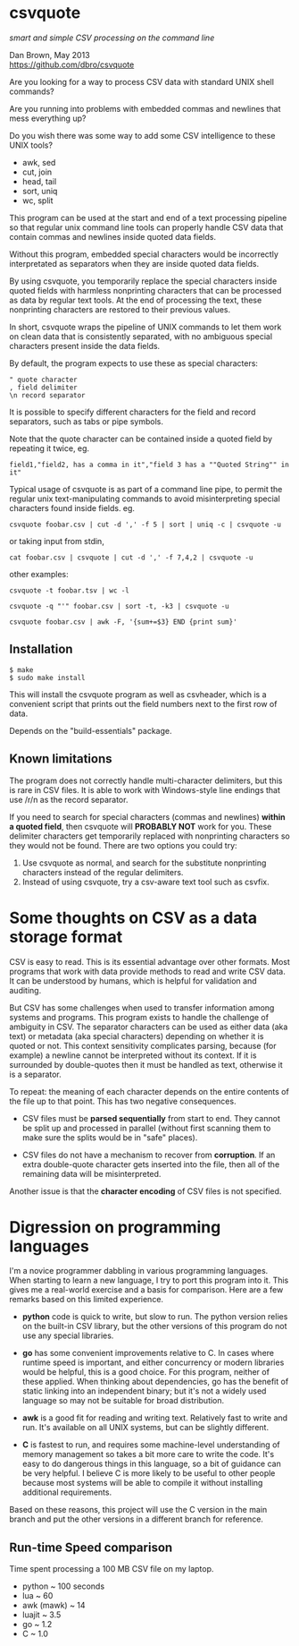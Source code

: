 csvquote
========
_smart and simple CSV processing on the command line_

Dan Brown, May 2013  
https://github.com/dbro/csvquote

Are you looking for a way to process CSV data with standard UNIX shell commands?

Are you running into problems with embedded commas and newlines that mess
everything up?

Do you wish there was some way to add some CSV intelligence to these UNIX tools?

* awk, sed
* cut, join
* head, tail
* sort, uniq
* wc, split

This program can be used at the start and end of a text processing pipeline
so that regular unix command line tools can properly handle CSV data that
contain commas and newlines inside quoted data fields.

Without this program, embedded special characters would be incorrectly
interpretated as separators when they are inside quoted data fields.

By using csvquote, you temporarily replace the special characters inside quoted
fields with harmless nonprinting characters that can be processed as data by
regular text tools. At the end of processing the text, these nonprinting
characters are restored to their previous values.

In short, csvquote wraps the pipeline of UNIX commands to let them work on
clean data that is consistently separated, with no ambiguous special
characters present inside the data fields.

By default, the program expects to use these as special characters:

    " quote character  
    , field delimiter  
    \n record separator  

It is possible to specify different characters for the field and record
separators, such as tabs or pipe symbols.

Note that the quote character can be contained inside a quoted field
by repeating it twice, eg.

    field1,"field2, has a comma in it","field 3 has a ""Quoted String"" in it"

Typical usage of csvquote is as part of a command line pipe, to permit
the regular unix text-manipulating commands to avoid misinterpreting
special characters found inside fields. eg.

    csvquote foobar.csv | cut -d ',' -f 5 | sort | uniq -c | csvquote -u

or taking input from stdin,

    cat foobar.csv | csvquote | cut -d ',' -f 7,4,2 | csvquote -u

other examples:

    csvquote -t foobar.tsv | wc -l

    csvquote -q "'" foobar.csv | sort -t, -k3 | csvquote -u

    csvquote foobar.csv | awk -F, '{sum+=$3} END {print sum}'

Installation
------------

    $ make
    $ sudo make install

This will install the csvquote program as well as csvheader, which is a
convenient script that prints out the field numbers next to the first row
of data.

Depends on the "build-essentials" package.

Known limitations
-----------------

The program does not correctly handle multi-character delimiters, but this
is rare in CSV files. It is able to work with Windows-style line endings that
use /r/n as the record separator.

If you need to search for special characters (commas and newlines)
**within a quoted field**, then csvquote will **PROBABLY NOT** work for you. These
delimiter characters get temporarily replaced with nonprinting characters so
they would not be found. There are two options you could try:

1. Use csvquote as normal, and search for the substitute nonprinting characters
   instead of the regular delimiters.
2. Instead of using csvquote, try a csv-aware text tool such as csvfix.

Some thoughts on CSV as a data storage format
=============================================

CSV is easy to read. This is its essential advantage over other formats. Most
programs that work with data provide methods to read and write CSV data. It
can be understood by humans, which is helpful for validation and auditing.

But CSV has some challenges when used to transfer information among systems
and programs. This program exists to handle the challenge of ambiguity in CSV.
The separator characters can be used as either data (aka text) or metadata
(aka special characters) depending on whether it is quoted or not. This
context sensitivity complicates parsing, because (for example) a newline
cannot be interpreted without its context. If it is surrounded by
double-quotes then it must be handled as text, otherwise it is a separator.

To repeat: the meaning of each character depends on the entire contents of
the file up to that point. This has two negative consequences.

* CSV files must be **parsed sequentially** from start to end. They cannot be
split up and processed in parallel (without first scanning
them to make sure the splits would be in "safe" places).

* CSV files do not have a mechanism to recover from **corruption**. If an extra
double-quote character gets inserted into the file, then all of the remaining
data will be misinterpreted.

Another issue is that the **character encoding** of CSV files is not specified.

Digression on programming languages
===================================

I'm a novice programmer dabbling in various programming languages. When
starting to learn a new language, I try to port this program into it. This
gives me a real-world exercise and a basis for comparison. Here are a few
remarks based on this limited experience.

* **python** code is quick to write, but slow to run. The python version relies
on the built-in CSV library, but the other versions of this program do not use
any special libraries.

* **go** has some convenient improvements relative to C. In cases where runtime
speed is important, and either concurrency or modern libraries would be
helpful, this is a good choice. For this program, neither of these applied.
When thinking about dependencies, go has the benefit of static linking into an
independent binary; but it's not a widely used language so may not be suitable
for broad distribution.

* **awk** is a good fit for reading and writing text. Relatively fast to write
and run. It's available on all UNIX systems, but can be slightly different.

* **C** is fastest to run, and requires some machine-level understanding of
memory management so takes a bit more care to write the code. It's easy to do
dangerous things in this language, so a bit of guidance can be very helpful.
I believe C is more likely to be useful to other people because most systems
will be able to compile it without installing additional requirements.

Based on these reasons, this project will use the C version in the main branch
and put the other versions in a different branch for reference.

Run-time Speed comparison
-------------------------

Time spent processing a 100 MB CSV file on my laptop.

* python ~ 100 seconds
* lua ~ 60
* awk (mawk) ~ 14
* luajit ~ 3.5
* go ~ 1.2
* C ~ 1.0

